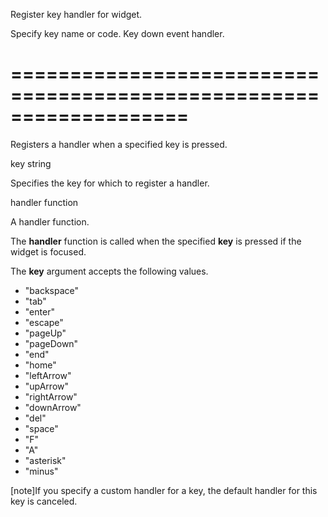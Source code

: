 <!--**
/*-------------------------------------------
    Auto-generated file. Do not modify.
-------------------------------------------

**-->
<!--d-->
Register key handler for widget.
<!--/d-->
<!--p1d-->Specify key name or code.<!--/p1d-->
<!--p2d-->Key down event handler.<!--/p2d-->
===================================================================
===================================================================

<!--shortDescription-->
Registers a handler when a specified key is pressed.
<!--/shortDescription-->

<!--paramName1-->key<!--/paramName1-->
<!--paramType1-->string<!--/paramType1-->
<!--paramDescription1-->
Specifies the key for which to register a handler.
<!--/paramDescription1-->

<!--paramName2-->handler<!--/paramName2-->
<!--paramType2-->function<!--/paramType2-->
<!--paramDescription2-->
A handler function.
<!--/paramDescription2-->

<!--fullDescription-->
The **handler** function is called when the specified **key** is pressed if the widget is focused.

The **key** argument accepts the following values.

- "backspace"  
- "tab"  
- "enter"  
- "escape"  
- "pageUp"  
- "pageDown"  
- "end"  
- "home"  
- "leftArrow"  
- "upArrow"  
- "rightArrow"  
- "downArrow"  
- "del"  
- "space"  
- "F"  
- "A"  
- "asterisk"  
- "minus"

[note]If you specify a custom handler for a key, the default handler for this key is canceled.
<!--/fullDescription-->